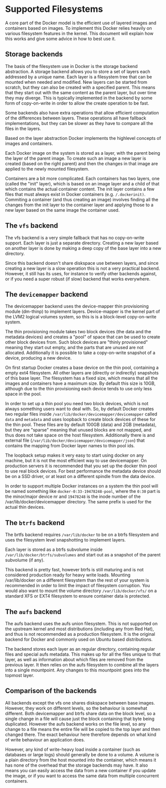 Supported Filesystems
=====================

A core part of the Docker model is the efficient use of layered images
and containers based on images. To implement this Docker relies
heavily on various filesystem features in the kernel. This document
will explain how this works and give some advice in how to best use it.

## Storage backends

The basis of the filesystem use in Docker is the storage backend
abstraction. A storage backend allows you to store a set of layers
each addressed by a unique name. Each layer is a filesystem tree that
can be mounted when needed and modified.  New layers can be started
from scratch, but they can also be created with a specified parent.
This means that they start out with the same content as the parent
layer, but over time they may diverge. This is typically implemented
in the backend by some form of copy-on-write in order to allow the
create operation to be fast.

Some backends also have extra operations that allow efficient
computation of the differences between layers. These operations all
have fallback implementations, but they can be slower as they have to
compare all the files in the layers.

Based on the layer abstraction Docker implements the highlevel
concepts of images and containers.

Each Docker image on the system is stored as a layer, with the parent
being the layer of the parent image. To create such an image a new
layer is created (based on the right parent) and then the changes in
that image are applied to the newly mounted filesystem.

Containers are a bit more complicated. Each containers has two layers,
one (called the "init" layer), which is based on an image layer and a
child of that which contains the actual container content. The init
layer contains a few files that must always exist in Docker containers
(e.g. `/.dockerinit)`. Commiting a container (and thus creating an
image) involves finding all the changes from the init layer to the
container layer and applying those to a new layer based on the same
image the container used.

## The `vfs` backend

The vfs backend is a very simple fallback that has no copy-on-write
support. Each layer is just a separate directory. Creating a new layer
based on another layer is done by making a deep copy of the base layer
into a new directory.

Since this backend doesn't share diskspace use between layers, and
since creating a new layer is a slow operation this is not a very
practical backend. However, it still has its uses, for instance to
verify other backends against, or if you need a super robust (if slow)
backend that works everywhere.

## The `devicemapper` backend

The devicemapper backend uses the device-mapper thin provisioning
module (dm-thinp) to implement layers. Device-mapper is the kernel
part of the LVM2 logical volumes system, so this is is a block-level
copy-on-write system.

The thin provisioning module takes two block devices (the data and the
metadata devices) and creates a "pool" of space that can be used to
create other block devices from. Such block devices are "thinly
provisioned" meaning they start out empty, and the parts that are
unused are not allocated. Additionally it is possible to take a
copy-on-write snapshot of a device, producing a new device.

On first startup Docker creates a base device on the thin pool,
containing a empty ext4 filesystem. All other layers are (directly or
indirectly) snapshots of this base layer. The filesystem has a fixed
size, which means that all the images and containers have a maximum
size. By default this size is 10GB, although due to the thin
provisioning each device tends to use only less space in the pool.

In order to set up a thin pool you need two block devices, which is
not always something users want to deal with. So, by default Docker
creates two regular files inside
`/var/lib/docker/devicemapper/devicemapper` called `data` and
`metadata` and uses loopback to create block devices of these for the
thin pool. These files are by default 100GB (data) and 2GB (metadata),
but they are "sparse" meaning that unused blocks are not mapped, and
thus does not take space on the host filesystem.  Additionally there
is and external file
(`/var/lib/docker/devicemapper/devicemapper/json`) that contains the
mapping from Docker layer names to thin pool ids.

The loopback setup makes it very easy to start using docker on any
machine, but it is not the most efficient way to use devicemapper. On
production servers it is recommended that you set up the docker thin
pool to use real block devices. For best performance the metadata
device should be on a SSD driver, or at least on a different spindle
from the data device.

In order to support multiple Docker instances on a system the thin
pool will be named something like `docker-0:33-19478248-pool`, where
the `0:30` part is the minor/major device nr and `19478248` is the
inode number of the /var/lib/docker/devicemapper directory. The same
prefix is used for the actual thin devices.

## The `btrfs` backend

The brtfs backend requires `/var/lib/docker` to be on a btrfs filesystem
and uses the filesystem level snapshotting to implement layers.

Each layer is stored as a btrfs subvolume inside
`/var/lib/docker/btrfs/subvolumes` and start out as a snapshot of the
parent subvolume (if any).

This backend is pretty fast, however btrfs is still maturing and is not
considered production ready for heavy write loads. Mounting /var/lib/docker 
on a different filesystem than the rest of your system is recommended in 
order to limit the impact of filesystem corruption. You would also want to 
mount the volume directory `/var/lib/docker/vfs/` on a standard XFS or EXT4 
filesystem to ensure container data is protected.

## The `aufs` backend

The aufs backend uses the aufs union filesystem. This is not supported
on the upstream kernel and most distributions (including any from Red
Hat), and thus is not recommended as a production filesystem. It
is the original backend for Docker and commonly used on Ubuntu based
distributions.

The backend stores each layer as an regular directory, containing
regular files and special aufs metadata. This makes up for all the files
unique to that layer, as well as information about which files are
removed from the previous layer. It then relies on the aufs filesystem
to combine all the layers into a single mountpoint. Any changes to
this mountpoint goes into the topmost layer.

## Comparison of the backends

All backends except the vfs one shares diskspace between base
images. However, they work on different levels, so the behaviour is
somewhat different. Both devicemapper and btrfs share data on the
block level, so a single change in a file will cause just the block
containing that byte being duplicated. However the aufs backend works
on the file level, so any change to a file means the entire file will
be copied to the top layer and then changed there. The exact behaviour
here therefore depends on what kind of write behaviour an application
does.

However, any kind of write-heavy load inside a container (such as
databases or large logs) should generally be done to a volume. A
volume is a plain directory from the host mounted into the container,
which means it has none of the overhead that the storage backends may
have. It also means you can easily access the data from a new
container if you update the image, or if you want to access the same
data from multiple concurrent containers.
